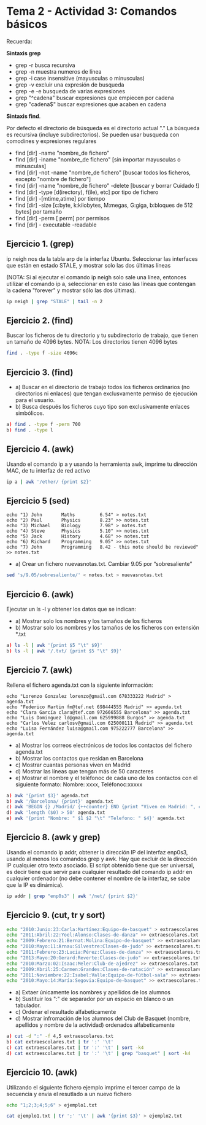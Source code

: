 # Tema 2 - Actividad 3: Comandos básicos

Recuerda:

**Sintaxis grep**

- grep -r busca recursiva
- grep -n muestra numeros de línea
- grep -i case insensitive (mayusculas o minusculas)
- grep -v excluir una expresión de busqueda
- grep -e -e busqueda de varias expresiones
- grep "^cadena" buscar expresiones que empiecen por cadena
- grep "cadena$" buscar expresiones que acaben en cadena


**Sintaxis find**.

Por defecto el directorio de búsqueda es el directorio actual "." 
La búsqueda es recursiva (incluye subdirectorios).
Se pueden usar busqueda con comodines y expresiones regulares

- find [dir] -name "nombre_de fichero"  
- find [dir] -iname "nombre_de fichero" [sin importar mayusculas o minusculas]
- find [dir] -not -name "nombre_de fichero" [buscar todos los ficheros, excepto "nombre de fichero"]
- find [dir] -name "nombre_de fichero" -delete [buscar y borrar Cuidado !]
- find [dir] -type [d(irectory), f(ile), etc] por tipo de fichero
- find [dir] -[mtime,atime] por tiempo 
- find [dir] -size [c:byte, k:kilobytes, M:megas, G:giga, b:bloques de 512 bytes] por tamaño
- find [dir] -perm [ perm] por permisos 
- find [dir] - executable -readable 


## Ejercicio 1.	(grep)
ip neigh nos da la tabla arp de la interfaz Ubuntu. Seleccionar las interfaces que están en estado STALE, y mostrar solo las dos últimas líneas

(NOTA: Si al ejecutar el comando ip neigh solo sale una línea, entonces utilizar el comando ip a, seleccionar en este caso las líneas que contengan la cadena "forever" y mostrar sólo las dos últimas). 

```bash
ip neigh | grep "STALE" | tail -n 2
```

## Ejercicio 2.	(find)
Buscar los ficheros de tu directorio y tu subdirectorio de trabajo, que tienen un tamaño de 4096 bytes.  NOTA: Los directorios tienen 4096 bytes

```bash
find . -type f -size 4096c
```

## Ejercicio 3. (find)
- a) Buscar en el directorio de trabajo todos los ficheros ordinarios (no directorios ni enlaces) que tengan exclusvamente permiso de ejecución para el usuario. 
- b) Busca después los ficheros cuyo tipo son exclusivamente enlaces simbólicos.  


```bash
a) find . -type f -perm 700
b) find . -type l
```

## Ejercicio 4. (awk)
Usando el comando ip a y usando la herramienta awk, imprime tu dirección MAC, de tu interfaz de red activo

```bash
ip a | awk '/ether/ {print $2}'
```

## Ejercicio 5 (sed)
```text
echo "1) John       Maths         6.54" > notes.txt
echo "2) Paul       Physics       8.23" >> notes.txt
echo "3) Michael    Biology       7.98" > notes.txt
echo "4) Steve      Physics       5.10" >> notes.txt
echo "5) Jack       History       4.68" >> notes.txt
echo "6) Richard    Programming   9.05" >> notes.txt
echo "7) John       Programming   8.42 - this note should be reviewed" >> notes.txt
```

- a) Crear un fichero nuevasnotas.txt. Cambiar 9.05 por “sobresaliente”

```bash
sed 's/9.05/sobresaliente/' < notes.txt > nuevasnotas.txt
```

## Ejercicio 6. (awk)	

Ejecutar un ls -l y obtener los datos que se indican:
- a) Mostrar solo los nombres y los tamaños de los ficheros
- b) Mostrar solo los nombres y los tamaños de los ficheros con extensión *.txt

```bash
a) ls -l | awk '{print $5 "\t" $9}'
b) ls -l | awk '/.txt/ {print $5 "\t" $9}'
```

## Ejercicio 7. (awk)

Rellena el fichero agenda.txt con la siguiente información:
```text
echo "Lorenzo Gonzalez lorenzo@gmail.com 678333222 Madrid" > agenda.txt
echo "Federico Martin fm@tef.net 698444555 Madrid" >> agenda.txt
echo "Clara García clara@tef.com 972666555 Barcelona" >> agenda.txt
echo "Luis Dominguez ld@gmail.com 625999888 Burgos" >> agenda.txt
echo "Carlos Velez carlosv@gmail.com 625000111 Madrid" >> agenda.txt
echo "Luisa Fernández luisa@gmail.com 975222777 Barcelona" >> agenda.txt
```

- a) Mostrar los correos electrónicos de todos los contactos del fichero agenda.txt
- b) Mostrar los contactos que residan en Barcelona
- c) Mostrar cuantas personas viven en Madrid
- d) Mostrar las líneas que tengan más de 50 caracteres
- e) Mostrar el nombre y el teléfonoc de cada uno de los contactos con el siguiente formato: Nombre: xxxx, Teléfonoc:xxxxx
 
```bash 
a) awk '{print $3}' agenda.txt
b) awk '/Barcelona/ {print}' agenda.txt
c) awk 'BEGIN {} /Madrid/ {++counter} END {print "Viven en Madrid: ", counter}' agenda.txt
d) awk 'length ($0) > 50' agenda.txt
e) awk '{print "Nombre: " $1 $2 "\t" "Telefono: " $4}' agenda.txt
```

## Ejercicio 8. (awk y grep)

Usando el comando ip addr, obtener la dirección IP del interfaz enp0s3, usando al menos los comandos grep y awk. Hay que excluir de la dirección IP cualquier otro texto asociado. El script obtenido tiene que ser universal, es decir tiene que servir para cualquier resultado del comando ip addr en cualquier ordenador (no debe contener el nombre de la interfaz, se sabe que la IP es dinámica).  

```bash
ip addr | grep "enp0s3" | awk '/net/ {print $2}'
```

## Ejercicio 9. (cut, tr y sort)

```bash 
echo "2010:Junio:23:Carla:Martínez:Equipo-de-basquet" > extraescolares.txt
echo "2011:Abril:22:Yoel:Alonso:Clases-de-danza" >> extraescolares.txt
echo "2009:Febrero:21:Bernat:Molina:Equipo-de-basquet" >> extraescolares.txt
echo "2010:Mayo:11:Arnau:Silvestre:Clases-de-judo" >> extraescolares.txt
echo "2011:Febrero:23:Lucia:Pérez:Clases-de-danza" >> extraescolares.txt
echo "2013:Mayo:20:Gerard:Reverte:Clases-de-judo" >> extraescolares.txt
echo "2010:Marzo:02:Isaac:Meler:Club-de-ajedrez" >> extraescolares.txt
echo "2009:Abril:25:Carmen:Grandes:Clases-de-natación" >> extraescolares.txt
echo "2011:Noviembre:22:Isabel:Valle:Equipo-de-fútbol-sala" >> extraescolares.txt
echo "2010:Mayo:14:María:Segovia:Equipo-de-basquet" >> extraescolares.txt

```
- a) Extaer únicamente los nombres y apellidos de los alumnos
- b) Sustituir los ":" de separador por un espacio en blanco o un tabulador. 
- c) Ordenar el resultado alfabeticamente
- d) Mostrar infromación de los alumnos del Club de Basquet (nombre, apellidos y nombre de la actividad) ordenados alfabeticamente


```bash 
a) cut -d ":" -f 4,5 extraescolares.txt
b) cat extraescolares.txt | tr ':' '\t'
c) cat extraescolares.txt | tr ':' '\t' | sort -k4
d) cat extraescolares.txt | tr ':' '\t' | grep "basquet" | sort -k4
```


## Ejercicio 10. (awk)

Utilizando el siguiente fichero ejemplo imprime el tercer campo de la secuencia y envia el resutlado a un nuevo fichero

```bash
echo "1;2;3;4;5;6" > ejemplo1.txt

cat ejemplo1.txt | tr ';' '\t' | awk '{print $3}' > ejemplo2.txt
```









